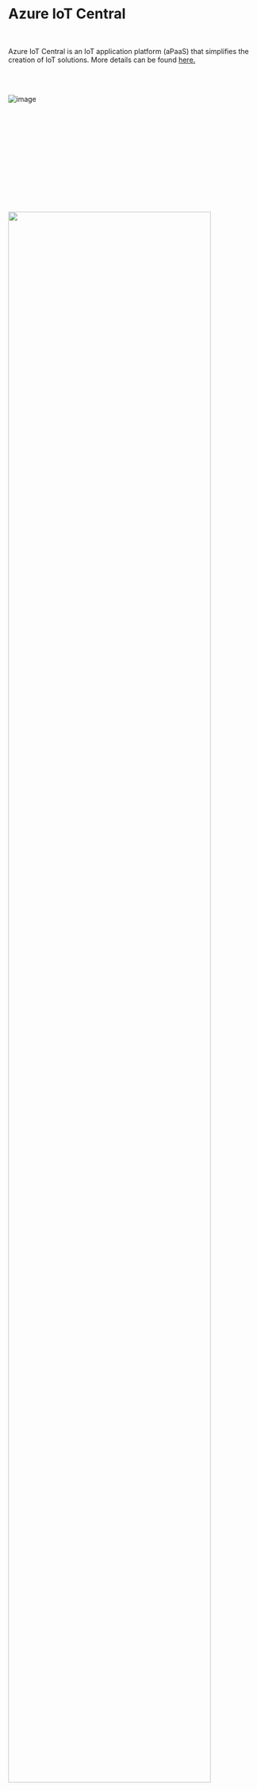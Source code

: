 <h1>Azure IoT Central</h1>
<br />
<p>Azure IoT Central is an IoT application platform (aPaaS) that simplifies the creation of IoT solutions. 
More details can be found <a href="https://learn.microsoft.com/en-us/azure/iot-central/">here.</a></p>
<br />
<br />

![image](https://github.com/romankiss/R-IoT/assets/30365471/00b44efa-0b8b-48d4-8999-f883005b4a00)

<br/>
<br/>
<br/>
<br/>
<br/>
<br/>
<br/>
<br/>
<br/>
<br/>
<br />
<br />  

<img width="90%" src="https://github.com/romankiss/R-IoT/assets/30365471/eae79006-13e7-4658-a4f5-7ce0aff423a9">
<br/>
<br/>
<br/>
<br/>
<br/>
<br/>
<br/>
<br/>
<br/>
<br/>
<br />
<br />  

![image](https://github.com/romankiss/R-IoT/assets/30365471/af5dbf9a-6a88-480c-9913-632caafc1406)

<br />
<br />
<br />
<br />
<br />
<br />
<br />
<br />

<h1><a href="https://learn.microsoft.com/en-us/azure/iot/iot-phone-app-how-to">Android Mobile as a real IoT PnP Device (my First IoT Device)</a></h1>

![image](https://github.com/romankiss/R-IoT/assets/30365471/f81cb34c-4213-4f24-9be9-caaa0cca258f)
<br />
<br />
<br />
<br />
<br />
<br />
![image](https://github.com/romankiss/R-IoT/assets/30365471/215bbcb6-6a35-4fe6-ac00-d99d79760dab)

<br />
<br />
<br />
<br />
<br />
<br />
<br />


















<br/>
<br/>
<br/>
<br/>
<br/>
<br/>
<br/>
<br/>
<br/>
<br/>
<br />
<br />  
<h1>Exploring Azure IoT Central with simulated devices</h1>
<br />

![image](https://github.com/romankiss/R-IoT/assets/30365471/10e45b1d-b6cb-429f-b496-8b06087a2f98)

<br/>
<br/>
<br/>
<br/>
<br/>
<br/>
<br/>
<br/>
<br/>
<br/>
<br />
<h1>Exploring Azure IoT Central with a real device - simple sensor</h1>
<br />  

![image](https://github.com/romankiss/R-IoT/assets/30365471/656dcff5-46bb-4055-816c-a61ceea4ee1b)

<br/>
<br/>
<br/>
<br/>
<br/>
<br/>
<br/>
<br/>
<br/>
<br/>
<br />
<h1>Exploring Azure IoT Central with a real device - multiple sensors</h1>
<br />  

![image](https://github.com/romankiss/R-IoT/assets/30365471/8c3218dd-16de-4ae7-a0aa-6464fe378fa0)

<br/>
<br/>
<br/>
<br/>
<br/>
<br/>
<br/>
<br/>
<br/>
<br/>
<br />
<br />  
